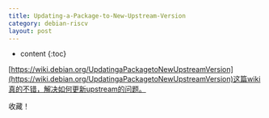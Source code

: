 ```yaml
---
title: Updating-a-Package-to-New-Upstream-Version
category: debian-riscv
layout: post
---
```

* content
{:toc}

[https://wiki.debian.org/UpdatingaPackagetoNewUpstreamVersion](https://wiki.debian.org/UpdatingaPackagetoNewUpstreamVersion)这篇wiki真的不错，解决如何更新upstream的问题。

收藏！

